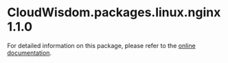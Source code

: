 # CloudWisdom.packages.linux.nginx 1.1.0

For detailed information on this package, please refer to the [online documentation](https://docs.virtana.com/en/nginx.html).
